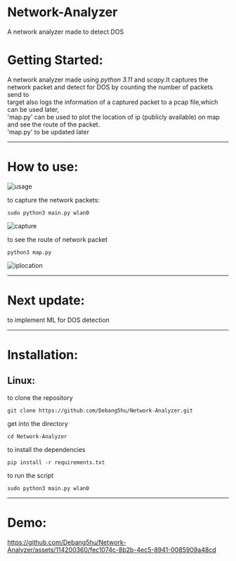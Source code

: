 # Network-Analyzer
A network analyzer made to detect DOS  

# Getting Started: 

A network analyzer made using *python 3.11* and *scapy*.It captures the network packet and detect for DOS by counting the number of packets send to  
target also logs the information of a captured packet to a pcap file,which can be used later,  
'map.py' can be used to plot the location of ip (publicly available) on map and see the route of the packet.  
'map.py' to be updated later  

-------------------------------------------------------------------------------
# How to use:  

![usage](https://github.com/Debang5hu/Network-Analyzer/assets/114200360/8d43ca3d-8b89-4cda-bb2f-b0e4d74f44c8)  
  

to capture the network packets:  

```
sudo python3 main.py wlan0
```  

![capture](https://github.com/Debang5hu/Network-Analyzer/assets/114200360/739ce9ba-285c-45f4-946e-9a6077569873)  


to see the route of network packet  

```
python3 map.py  
```

![iplocation](https://github.com/Debang5hu/Network-Analyzer/assets/114200360/c7e8e5a9-9d4c-4f0f-b2cc-805c662ab46c)  



-----------------------------------------------------------------------------------  
# Next update:  

to implement ML for DOS detection  

-----------------------------------------------------------------------------------
# Installation:  

## Linux:  

to clone the repository  

```
git clone https://github.com/Debang5hu/Network-Analyzer.git
```  

get into the directory
```
cd Network-Analyzer 
```  

to install the dependencies  

```
pip install -r requirements.txt 
```  

to run the script  

```
sudo python3 main.py wlan0
```



-----------------------------------------------------------------------------------
# Demo:  

https://github.com/Debang5hu/Network-Analyzer/assets/114200360/fec1074c-8b2b-4ec5-8941-0085909a48cd  











